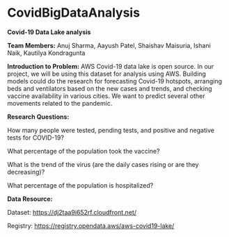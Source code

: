 # CovidBigDataAnalysis

**Covid-19 Data Lake analysis**

**Team Members:** Anuj Sharma, Aayush Patel, Shaishav Maisuria, Ishani Naik, Kautilya Kondragunta

**Introduction to Problem:**
AWS Covid-19 data lake is open source. In our project, we will be using this dataset for analysis using AWS. Building models could do the research for forecasting Covid-19 hotspots, arranging beds and ventilators based on the new cases and trends, and checking vaccine availability in various cities. We want to predict several other movements related to the pandemic.

**Research Questions:**

How many people were tested, pending tests, and positive and negative tests for COVID-19?

What percentage of the population took the vaccine?

What is the trend of the virus (are the daily cases rising or are they decreasing)?

What percentage of the population is hospitalized?

**Data Resource:**

Dataset: https://dj2taa9i652rf.cloudfront.net/

Registry: https://registry.opendata.aws/aws-covid19-lake/
